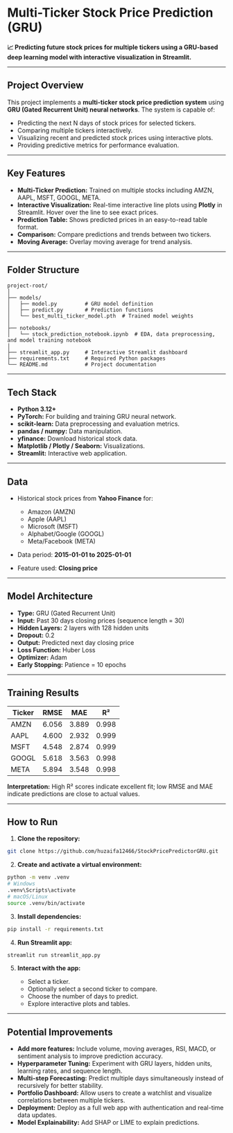 # Multi-Ticker Stock Price Prediction (GRU)

**📈 Predicting future stock prices for multiple tickers using a GRU-based deep learning model with interactive visualization in Streamlit.**

---

## Project Overview

This project implements a **multi-ticker stock price prediction system** using **GRU (Gated Recurrent Unit) neural networks**. The system is capable of:

* Predicting the next N days of stock prices for selected tickers.
* Comparing multiple tickers interactively.
* Visualizing recent and predicted stock prices using interactive plots.
* Providing predictive metrics for performance evaluation.

---

## Key Features

* **Multi-Ticker Prediction:** Trained on multiple stocks including AMZN, AAPL, MSFT, GOOGL, META.
* **Interactive Visualization:** Real-time interactive line plots using **Plotly** in Streamlit. Hover over the line to see exact prices.
* **Prediction Table:** Shows predicted prices in an easy-to-read table format.
* **Comparison:** Compare predictions and trends between two tickers.
* **Moving Average:** Overlay moving average for trend analysis.

---

## Folder Structure

```
project-root/
│
├── models/
│   ├── model.py         # GRU model definition
│   ├── predict.py       # Prediction functions
│   └── best_multi_ticker_model.pth  # Trained model weights
│
├── notebooks/
│   └── stock_prediction_notebook.ipynb  # EDA, data preprocessing, and model training notebook
│
├── streamlit_app.py     # Interactive Streamlit dashboard
├── requirements.txt     # Required Python packages
└── README.md            # Project documentation
```

---

## Tech Stack

* **Python 3.12+**
* **PyTorch:** For building and training GRU neural network.
* **scikit-learn:** Data preprocessing and evaluation metrics.
* **pandas / numpy:** Data manipulation.
* **yfinance:** Download historical stock data.
* **Matplotlib / Plotly / Seaborn:** Visualizations.
* **Streamlit:** Interactive web application.

---

## Data

* Historical stock prices from **Yahoo Finance** for:

  * Amazon (AMZN)
  * Apple (AAPL)
  * Microsoft (MSFT)
  * Alphabet/Google (GOOGL)
  * Meta/Facebook (META)
* Data period: **2015-01-01 to 2025-01-01**
* Feature used: **Closing price**

---

## Model Architecture

* **Type:** GRU (Gated Recurrent Unit)
* **Input:** Past 30 days closing prices (sequence length = 30)
* **Hidden Layers:** 2 layers with 128 hidden units
* **Dropout:** 0.2
* **Output:** Predicted next day closing price
* **Loss Function:** Huber Loss
* **Optimizer:** Adam
* **Early Stopping:** Patience = 10 epochs

---

## Training Results

| Ticker | RMSE  | MAE   | R²    |
| ------ | ----- | ----- | ----- |
| AMZN   | 6.056 | 3.889 | 0.998 |
| AAPL   | 4.600 | 2.932 | 0.999 |
| MSFT   | 4.548 | 2.874 | 0.999 |
| GOOGL  | 5.618 | 3.563 | 0.998 |
| META   | 5.894 | 3.548 | 0.998 |

**Interpretation:**
High R² scores indicate excellent fit; low RMSE and MAE indicate predictions are close to actual values.

---

## How to Run

1. **Clone the repository:**

```bash
git clone https://github.com/huzaifa12466/StockPricePredictorGRU.git
```

2. **Create and activate a virtual environment:**

```bash
python -m venv .venv
# Windows
.venv\Scripts\activate
# macOS/Linux
source .venv/bin/activate
```

3. **Install dependencies:**

```bash
pip install -r requirements.txt
```

4. **Run Streamlit app:**

```bash
streamlit run streamlit_app.py
```

5. **Interact with the app:**

   * Select a ticker.
   * Optionally select a second ticker to compare.
   * Choose the number of days to predict.
   * Explore interactive plots and tables.

---

## Potential Improvements

* **Add more features:** Include volume, moving averages, RSI, MACD, or sentiment analysis to improve prediction accuracy.
* **Hyperparameter Tuning:** Experiment with GRU layers, hidden units, learning rates, and sequence length.
* **Multi-step Forecasting:** Predict multiple days simultaneously instead of recursively for better stability.
* **Portfolio Dashboard:** Allow users to create a watchlist and visualize correlations between multiple tickers.
* **Deployment:** Deploy as a full web app with authentication and real-time data updates.
* **Model Explainability:** Add SHAP or LIME to explain predictions.
